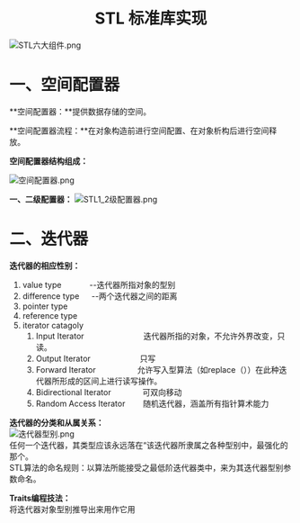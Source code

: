 # <center>**STL 标准库实现**

![STL六大组件.png](https://s2.loli.net/2022/04/05/lZJiL5gIUyBTSKu.png)

# 一、空间配置器 #

**空间配置器：**提供数据存储的空间。  

**空间配置器流程：**在对象构造前进行空间配置、在对象析构后进行空间释放。  


**空间配置器结构组成：**

![空间配置器.png](https://s2.loli.net/2022/04/05/Dih34zKO8Wq6rtE.png)  

**一、二级配置器：**
![STL1_2级配置器.png](https://s2.loli.net/2022/04/05/SMV6mjH97AKCapw.png)  

# 二、迭代器 #

**迭代器的相应性别：**
1. value type       &emsp;&emsp;&emsp; --迭代器所指对象的型别
2. difference type  &emsp; --两个迭代器之间的距离
3. pointer type
4. reference type
5. iterator catagoly
	1. Input Iterator &emsp;&emsp;&emsp;&emsp;&emsp;&emsp;&emsp; 迭代器所指的对象，不允许外界改变，只读。
	2. Output Iterator  &emsp;&emsp;&emsp;&emsp;&emsp;&emsp;只写
	3. Forward Iterator &emsp;&emsp;&emsp;&emsp;&emsp;允许写入型算法（如replace（））在此种迭代器所形成的区间上进行读写操作。
	4. Bidirectional Iterator&emsp;&emsp;&emsp;&emsp;可双向移动
	5. Random Access Iterator&emsp;&emsp; 随机迭代器，涵盖所有指针算术能力  


**迭代器的分类和从属关系：**   
![迭代器型别.png](https://s2.loli.net/2022/04/05/v62oKLYHuiEfhUR.png)  
任何一个迭代器，其类型应该永远落在“该迭代器所隶属之各种型别中，最强化的那个。  
STL算法的命名规则：以算法所能接受之最低阶迭代器类中，来为其迭代器型别参数命名。

**Traits编程技法：**  
将迭代器对象型别推导出来用作它用